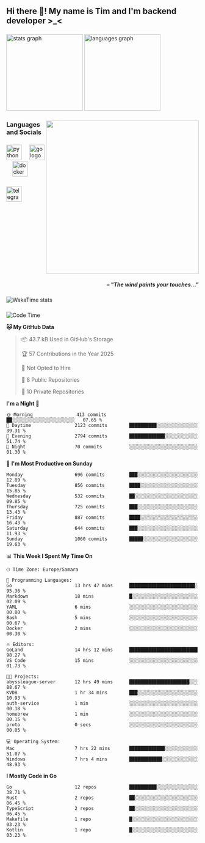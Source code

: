 <h2 align="left">Hi there 👋! My name is Tim and I'm backend developer >_<</h2>

###

<div align="left">
  <img src="https://github-readme-stats-qilm.vercel.app/api?username=intezya&hide_title=false&hide_rank=false&show_icons=true&include_all_commits=true&count_private=true&disable_animations=false&theme=holi&locale=en&hide_border=true&order=1&show=prs_merged&hide=issues" height="200" alt="stats graph"  />
  <img src="https://github-readme-stats-qilm.vercel.app/api/top-langs?username=intezya&locale=en&hide_title=false&layout=donut&langs_count=5&theme=holi&hide_border=true&order=2&exclude_repo=github-readme-stats&hide=mako" height="200" alt="languages graph"  />
</div>

###

<img align="right" height="400" src="https://i.pinimg.com/736x/99/d9/d9/99d9d9ecd844a351ae877f4df30d82ab.jpg"  />

###

<h3 align="left">Languages and Socials</h3>

###

<div align="left">
  <img src="https://cdn.jsdelivr.net/gh/devicons/devicon/icons/python/python-original.svg" height="40" alt="python logo"  />
  <img width="12" />
  <img src="https://cdn.simpleicons.org/go/00ADD8" height="40" alt="go logo"  />
  <img width="12" />
  <img src="https://cdn.jsdelivr.net/gh/devicons/devicon/icons/docker/docker-original.svg" height="40" alt="docker logo"  />
</div>

###

<div align="left">
  <a href="https://t.me/lezviesput">
    <img src="https://img.shields.io/static/v1?message=Telegram&logo=telegram&label=&color=2CA5E0&logoColor=white&labelColor=&style=for-the-badge" height="40" alt="telegram logo"  />
  </a>
</div>

###

<br clear="both">

<h5 align="right">– "The wind paints your touches..."</h5>

###

<picture>
	<source
		srcset="https://github-readme-stats-qilm.vercel.app/api/wakatime?username=intezya&theme=holi&layout=compact&hide_border=true"
		media="(prefers-color-scheme: dark)%2C (prefers-color-scheme: no-preference)"
	/>
	<img alt="WakaTime stats" src="https://github-readme-stats-qilm.vercel.app/api/wakatime?username=intezya&theme=holi&layout=compact&hide_border=true&"/>
</picture>

###

<!--START_SECTION:waka-->
![Code Time](http://img.shields.io/badge/Code%20Time-178%20hrs%2040%20mins-blue)

**🐱 My GitHub Data** 

> 📦 43.7 kB Used in GitHub's Storage 
 > 
> 🏆 57 Contributions in the Year 2025
 > 
> 🚫 Not Opted to Hire
 > 
> 📜 8 Public Repositories 
 > 
> 🔑 10 Private Repositories 
 > 
**I'm a Night 🦉** 

```text
🌞 Morning                413 commits         ██░░░░░░░░░░░░░░░░░░░░░░░   07.65 % 
🌆 Daytime                2123 commits        ██████████░░░░░░░░░░░░░░░   39.31 % 
🌃 Evening                2794 commits        █████████████░░░░░░░░░░░░   51.74 % 
🌙 Night                  70 commits          ░░░░░░░░░░░░░░░░░░░░░░░░░   01.30 % 
```
📅 **I'm Most Productive on Sunday** 

```text
Monday                   696 commits         ███░░░░░░░░░░░░░░░░░░░░░░   12.89 % 
Tuesday                  856 commits         ████░░░░░░░░░░░░░░░░░░░░░   15.85 % 
Wednesday                532 commits         ██░░░░░░░░░░░░░░░░░░░░░░░   09.85 % 
Thursday                 725 commits         ███░░░░░░░░░░░░░░░░░░░░░░   13.43 % 
Friday                   887 commits         ████░░░░░░░░░░░░░░░░░░░░░   16.43 % 
Saturday                 644 commits         ███░░░░░░░░░░░░░░░░░░░░░░   11.93 % 
Sunday                   1060 commits        █████░░░░░░░░░░░░░░░░░░░░   19.63 % 
```


📊 **This Week I Spent My Time On** 

```text
🕑︎ Time Zone: Europe/Samara

💬 Programming Languages: 
Go                       13 hrs 47 mins      ████████████████████████░   95.36 % 
Markdown                 18 mins             █░░░░░░░░░░░░░░░░░░░░░░░░   02.09 % 
YAML                     6 mins              ░░░░░░░░░░░░░░░░░░░░░░░░░   00.80 % 
Bash                     5 mins              ░░░░░░░░░░░░░░░░░░░░░░░░░   00.67 % 
Docker                   2 mins              ░░░░░░░░░░░░░░░░░░░░░░░░░   00.30 % 

🔥 Editors: 
GoLand                   14 hrs 12 mins      █████████████████████████   98.27 % 
VS Code                  15 mins             ░░░░░░░░░░░░░░░░░░░░░░░░░   01.73 % 

🐱‍💻 Projects: 
abyssleague-server       12 hrs 49 mins      ██████████████████████░░░   88.67 % 
KVDB                     1 hr 34 mins        ███░░░░░░░░░░░░░░░░░░░░░░   10.93 % 
auth-service             1 min               ░░░░░░░░░░░░░░░░░░░░░░░░░   00.18 % 
homebrew                 1 min               ░░░░░░░░░░░░░░░░░░░░░░░░░   00.15 % 
proto                    0 secs              ░░░░░░░░░░░░░░░░░░░░░░░░░   00.05 % 

💻 Operating System: 
Mac                      7 hrs 22 mins       █████████████░░░░░░░░░░░░   51.07 % 
Windows                  7 hrs 4 mins        ████████████░░░░░░░░░░░░░   48.93 % 
```

**I Mostly Code in Go** 

```text
Go                       12 repos            ██████████░░░░░░░░░░░░░░░   38.71 % 
Rust                     2 repos             ██░░░░░░░░░░░░░░░░░░░░░░░   06.45 % 
TypeScript               2 repos             ██░░░░░░░░░░░░░░░░░░░░░░░   06.45 % 
Makefile                 1 repo              █░░░░░░░░░░░░░░░░░░░░░░░░   03.23 % 
Kotlin                   1 repo              █░░░░░░░░░░░░░░░░░░░░░░░░   03.23 % 
```
<!--END_SECTION:waka-->
